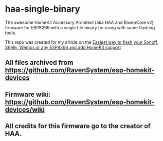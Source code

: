 # haa-single-binary
The awesome HomeKit Accessory Architect (aka HAA and RavenCore v2) firmware for ESP8266 with a single file binary for using with some flashing tools.

This repo was created for my article on the [Easiest way to flash your Sonoff, Shelly, Wemos or any ESP8266 and add HomeKit support](https://smarty.one/posts/easiest-way-to-flash-your-sonoff-shelly-wemos-or-any-esp8266)

## All files archived from https://github.com/RavenSystem/esp-homekit-devices

## Firmware wiki: https://github.com/RavenSystem/esp-homekit-devices/wiki

## All credits for this firmware go to the creator of HAA.
